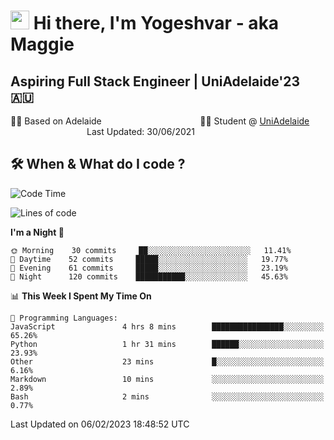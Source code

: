 <h1><img src="https://emojis.slackmojis.com/emojis/images/1531849430/4246/blob-sunglasses.gif?1531849430" width="30"/> Hi there, I'm Yogeshvar - aka Maggie</h1>

## Aspiring Full Stack Engineer | UniAdelaide'23 🇦🇺  
🏂🏻  Based on Adelaide &nbsp;&nbsp;&nbsp;&nbsp;&nbsp;&nbsp;&nbsp;&nbsp;&nbsp;&nbsp;&nbsp;&nbsp;&nbsp;&nbsp;&nbsp;&nbsp;&nbsp;&nbsp;&nbsp;&nbsp;&nbsp;&nbsp;&nbsp;&nbsp;&nbsp;&nbsp;&nbsp;&nbsp;&nbsp;&nbsp;&nbsp;&nbsp;&nbsp;&nbsp;&nbsp;&nbsp;&nbsp;&nbsp;&nbsp;👨‍💻 Student @ [UniAdelaide](https://www.adelaide.edu.au)   &nbsp;&nbsp;&nbsp;&nbsp;&nbsp;&nbsp;&nbsp;&nbsp;&nbsp;&nbsp;&nbsp;&nbsp;&nbsp;&nbsp;&nbsp;&nbsp;&nbsp;&nbsp;&nbsp;&nbsp;&nbsp;&nbsp;&nbsp;&nbsp;&nbsp;&nbsp;&nbsp;&nbsp;&nbsp;&nbsp;&nbsp;Last Updated: 30/06/2021

## 🛠 When & What do I code ?  

<!--START_SECTION:waka-->
![Code Time](http://img.shields.io/badge/Code%20Time-1%2C923%20hrs%2024%20mins-blue)

![Lines of code](https://img.shields.io/badge/From%20Hello%20World%20I%27ve%20Written-2%20Million%20lines%20of%20code-blue)

**I'm a Night 🦉** 

```text
🌞 Morning    30 commits     ██░░░░░░░░░░░░░░░░░░░░░░░   11.41% 
🌆 Daytime    52 commits     █████░░░░░░░░░░░░░░░░░░░░   19.77% 
🌃 Evening    61 commits     █████░░░░░░░░░░░░░░░░░░░░   23.19% 
🌙 Night      120 commits    ███████████░░░░░░░░░░░░░░   45.63%

```


📊 **This Week I Spent My Time On** 

```text
💬 Programming Languages: 
JavaScript               4 hrs 8 mins        ████████████████░░░░░░░░░   65.26% 
Python                   1 hr 31 mins        ██████░░░░░░░░░░░░░░░░░░░   23.93% 
Other                    23 mins             █░░░░░░░░░░░░░░░░░░░░░░░░   6.16% 
Markdown                 10 mins             ░░░░░░░░░░░░░░░░░░░░░░░░░   2.89% 
Bash                     2 mins              ░░░░░░░░░░░░░░░░░░░░░░░░░   0.77%

```


 Last Updated on 06/02/2023 18:48:52 UTC
<!--END_SECTION:waka-->
